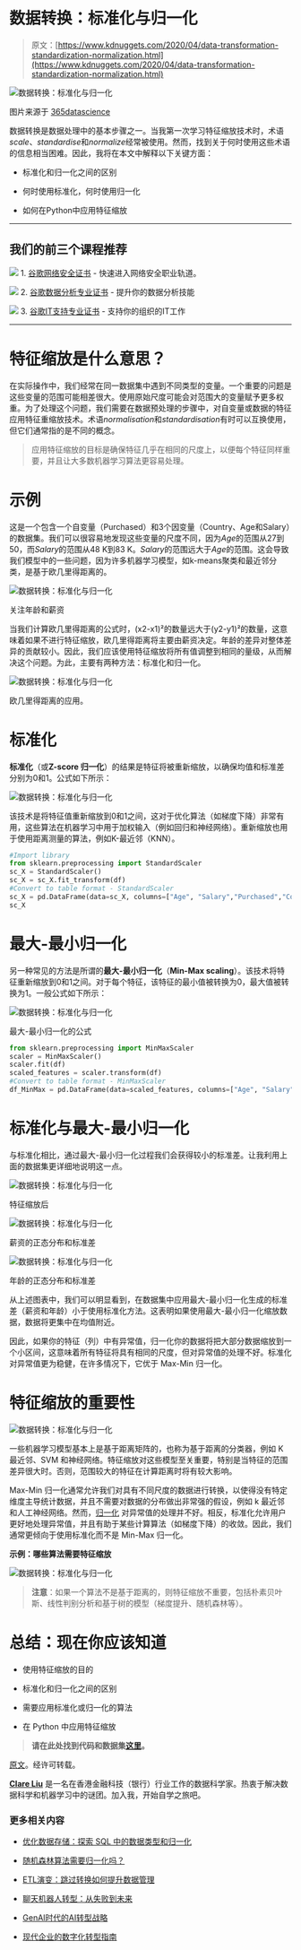 # 数据转换：标准化与归一化

> 原文：[https://www.kdnuggets.com/2020/04/data-transformation-standardization-normalization.html](https://www.kdnuggets.com/2020/04/data-transformation-standardization-normalization.html)

![数据转换：标准化与归一化](../Images/fb62856a6313e463c04d9e9d31b5d822.png)

图片来源于 [365datascience](https://365datascience.com/standardization/)

数据转换是数据处理中的基本步骤之一。当我第一次学习特征缩放技术时，术语*scale*、*standardise*和*normalize*经常被使用。然而，找到关于何时使用这些术语的信息相当困难。因此，我将在本文中解释以下关键方面：

+   标准化和归一化之间的区别

+   何时使用标准化，何时使用归一化

+   如何在Python中应用特征缩放

* * *

## 我们的前三个课程推荐

![](../Images/0244c01ba9267c002ef39d4907e0b8fb.png) 1\. [谷歌网络安全证书](https://www.kdnuggets.com/google-cybersecurity) - 快速进入网络安全职业轨道。

![](../Images/e225c49c3c91745821c8c0368bf04711.png) 2\. [谷歌数据分析专业证书](https://www.kdnuggets.com/google-data-analytics) - 提升你的数据分析技能

![](../Images/0244c01ba9267c002ef39d4907e0b8fb.png) 3\. [谷歌IT支持专业证书](https://www.kdnuggets.com/google-itsupport) - 支持你的组织的IT工作

* * *

# 特征缩放是什么意思？

在实际操作中，我们经常在同一数据集中遇到不同类型的变量。一个重要的问题是这些变量的范围可能相差很大。使用原始尺度可能会对范围大的变量赋予更多权重。为了处理这个问题，我们需要在数据预处理的步骤中，对自变量或数据的特征应用特征重缩放技术。术语*normalisation*和*standardisation*有时可以互换使用，但它们通常指的是不同的概念。

> 应用特征缩放的目标是确保特征几乎在相同的尺度上，以便每个特征同样重要，并且让大多数机器学习算法更容易处理。

# 示例

这是一个包含一个自变量（Purchased）和3个因变量（Country、Age和Salary）的数据集。我们可以很容易地发现这些变量的尺度不同，因为*Age*的范围从27到50，而*Salary*的范围从48 K到83 K。*Salary*的范围远大于*Age*的范围。这会导致我们模型中的一些问题，因为许多机器学习模型，如k-means聚类和最近邻分类，是基于欧几里得距离的。

![数据转换：标准化与归一化](../Images/441edcee4f7afe2b81f1a5432fe4734c.png)

关注年龄和薪资

当我们计算欧几里得距离的公式时，(x2-x1)²的数量远大于(y2-y1)²的数量，这意味着如果不进行特征缩放，欧几里得距离将主要由薪资决定。年龄的差异对整体差异的贡献较小。因此，我们应该使用特征缩放将所有值调整到相同的量级，从而解决这个问题。为此，主要有两种方法：标准化和归一化。

![数据转换：标准化与归一化](../Images/6d2fa25d289bd786ae3c1249e8b60b2e.png)

欧几里得距离的应用。

# 标准化

**标准化**（或**Z-score 归一化**）的结果是特征将被重新缩放，以确保均值和标准差分别为0和1。公式如下所示：

![数据转换：标准化与归一化](../Images/77643cc990cf40eb68b3a06c4a5e7904.png)

该技术是将特征值重新缩放到0和1之间，这对于优化算法（如梯度下降）非常有用，这些算法在机器学习中用于加权输入（例如回归和神经网络）。重新缩放也用于使用距离测量的算法，例如K-最近邻（KNN）。

```py
#Import library
from sklearn.preprocessing import StandardScaler
sc_X = StandardScaler()
sc_X = sc_X.fit_transform(df)
#Convert to table format - StandardScaler 
sc_X = pd.DataFrame(data=sc_X, columns=["Age", "Salary","Purchased","Country_France","Country_Germany", "Country_spain"])
sc_X
```

# 最大-最小归一化

另一种常见的方法是所谓的**最大-最小归一化**（**Min-Max scaling**）。该技术将特征重新缩放到0和1之间。对于每个特征，该特征的最小值被转换为0，最大值被转换为1。一般公式如下所示：

![数据转换：标准化与归一化](../Images/6a867a912bf5ecce4b1e7d97356cc4a8.png)

最大-最小归一化的公式

```py
from sklearn.preprocessing import MinMaxScaler
scaler = MinMaxScaler()
scaler.fit(df)
scaled_features = scaler.transform(df)
#Convert to table format - MinMaxScaler
df_MinMax = pd.DataFrame(data=scaled_features, columns=["Age", "Salary","Purchased","Country_France","Country_Germany", "Country_spain"])
```

# 标准化与最大-最小归一化

与标准化相比，通过最大-最小归一化过程我们会获得较小的标准差。让我利用上面的数据集更详细地说明这一点。

![数据转换：标准化与归一化](../Images/dd75ff7d0d85b469fc746efb091a7fdf.png)

特征缩放后

![数据转换：标准化与归一化](../Images/84fd2bbb301990feda0d8d0fc6ce3756.png)

薪资的正态分布和标准差

![数据转换：标准化与归一化](../Images/1a1081d694f82f1780da9f2038e87e6b.png)

年龄的正态分布和标准差

从上述图表中，我们可以明显看到，在数据集中应用最大-最小归一化生成的标准差（薪资和年龄）小于使用标准化方法。这表明如果使用最大-最小归一化缩放数据，数据将更集中在均值附近。

因此，如果你的特征（列）中有异常值，归一化你的数据将把大部分数据缩放到一个小区间，这意味着所有特征将具有相同的尺度，但对异常值的处理不好。标准化对异常值更为稳健，在许多情况下，它优于 Max-Min 归一化。

# 特征缩放的重要性

![数据转换：标准化与归一化](../Images/d54c8f6ac39f36b1ce13ee5fdf41bf8d.png)

一些机器学习模型基本上是基于距离矩阵的，也称为基于距离的分类器，例如 K 最近邻、SVM 和神经网络。特征缩放对这些模型至关重要，特别是当特征的范围差异很大时。否则，范围较大的特征在计算距离时将有较大影响。

Max-Min 归一化通常允许我们对具有不同尺度的数据进行转换，以使得没有特定维度主导统计数据，并且不需要对数据的分布做出非常强的假设，例如 k 最近邻和人工神经网络。然而，[归一化](https://www.codecademy.com/articles/normalization) 对异常值的处理并不好。相反，标准化允许用户更好地处理异常值，并且有助于某些计算算法（如梯度下降）的收敛。因此，我们通常更倾向于使用标准化而不是 Min-Max 归一化。

**示例：哪些算法需要特征缩放**

![数据转换：标准化与归一化](../Images/5112548c35615961899d8e16f7a1b734.png)

> **注意**：如果一个算法不是基于距离的，则特征缩放不重要，包括朴素贝叶斯、线性判别分析和基于树的模型（梯度提升、随机森林等）。

# 总结：现在你应该知道

+   使用特征缩放的目的

+   标准化和归一化之间的区别

+   需要应用标准化或归一化的算法

+   在 Python 中应用特征缩放

> **请在此处找到代码和数据集**[**这里**](https://github.com/clareyan/feasturescaling)**。**

[原文](https://towardsdatascience.com/data-transformation-standardisation-vs-normalisation-a47b2f38cec2)。经许可转载。

**[Clare Liu](https://www.linkedin.com/in/clareliuchungyan/)** 是一名在香港金融科技（银行）行业工作的数据科学家。热衷于解决数据科学和机器学习中的谜团。加入我，开始自学之旅吧。

### 更多相关内容

+   [优化数据存储：探索 SQL 中的数据类型和归一化](https://www.kdnuggets.com/optimizing-data-storage-exploring-data-types-and-normalization-in-sql)

+   [随机森林算法需要归一化吗？](https://www.kdnuggets.com/2022/07/random-forest-algorithm-need-normalization.html)

+   [ETL演变：跳过转换如何提升数据管理](https://www.kdnuggets.com/evolution-in-etl-how-skipping-transformation-enhances-data-management)

+   [聊天机器人转型：从失败到未来](https://www.kdnuggets.com/2021/12/chatbot-transformation-failure-future.html)

+   [GenAI时代的AI转型战略](https://www.kdnuggets.com/the-ai-transformation-strategy-in-the-genai-era)

+   [现代企业的数字化转型指南](https://www.kdnuggets.com/digital-transformation-playbook-for-modern-businesses)
